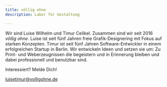 ```yaml
---
title: völlig ohne
description: Labor für Gestaltung

---
```


Wir sind Luise Wilhelm und Timur Celikel. Zusammen sind wir seit 2016 *völlig ohne*. Luise ist seit fünf Jahren freie Grafik-Designering mit Fokus auf starken Konzepten. Timur ist seit fünf Jahren Software-Entwickler in einem erfolgreichen Startup in Berlin. Wir entwickeln Ideen und setzen sie um: Zu Print- und Weberzeugnissen die begeistern und in Erinnerung bleiben und dabei professionell und benutzbar sind.

Interessiert? Melde Dich!  

<a href='mailto:%22Völlig%20Ohne%22%3cluisetimur@volligohne.de%3e'>
    luisetimur@volligohne.de
</a>